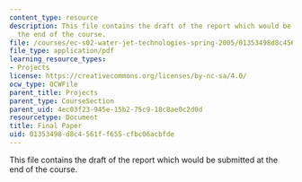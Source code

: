 ```yaml
---
content_type: resource
description: This file contains the draft of the report which would be submitted at
  the end of the course.
file: /courses/ec-s02-water-jet-technologies-spring-2005/01353498d8c4561ff655cfbc06acbfde_MITEC_S02S05_final_paper.pdf
file_type: application/pdf
learning_resource_types:
- Projects
license: https://creativecommons.org/licenses/by-nc-sa/4.0/
ocw_type: OCWFile
parent_title: Projects
parent_type: CourseSection
parent_uid: 4ec03f23-945e-15b2-75c9-18c8ae0c2d0d
resourcetype: Document
title: Final Paper
uid: 01353498-d8c4-561f-f655-cfbc06acbfde
---
```

This file contains the draft of the report which would be submitted at the end of the course.